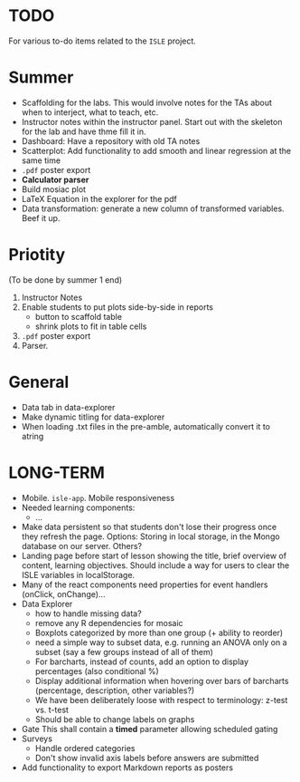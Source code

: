 TODO
====
For various to-do items related to the `ISLE` project.

Summer
====
* Scaffolding for the labs. This would involve notes for the TAs about when to interject, what to teach, etc.
* Instructor notes within the instructor panel. Start out with the skeleton for the lab and have thme fill it in.
* Dashboard: Have a repository with old TA notes
* Scatterplot: Add functionality to add smooth and linear regression at the same time
* `.pdf` poster export
* **Calculator parser**
* Build mosiac plot
* LaTeX Equation in the explorer for the pdf
* Data transformation: generate a new column of transformed variables. Beef it up.

Priotity
====
(To be done by summer 1 end)
1. Instructor Notes
2. Enable students to put plots side-by-side in reports
    - button to scaffold table
    - shrink plots to fit in table cells
3. `.pdf` poster export
4. Parser. 

General
====
* Data tab in data-explorer
* Make dynamic titling for data-explorer
* When loading .txt files in the pre-amble, automatically convert it to atring

LONG-TERM
===
* Mobile. `isle-app`. Mobile responsiveness
* Needed learning components:
    - ...
* Make data persistent so that students don't lose their progress once they refresh the page. Options: Storing in local storage, in the Mongo database on our server. Others?
* Landing page before start of lesson showing the title, brief overview of content, learning objectives. Should include a way for users to clear the ISLE variables in localStorage.
* Many of the react components need properties for event handlers (onClick, onChange)...
* Data Explorer 
   - how to handle missing data?
   - remove any R dependencies for mosaic
   - Boxplots categorized by more than one group (+ ability to reorder)
   - need a simple way to subset data, e.g. running an ANOVA only on a subset (say a few groups instead of all of them)
   - For barcharts, instead of counts, add an option to display percentages (also conditional %)
   - Display additional information when hovering over bars of barcharts (percentage, description, other variables?)
   - We have been deliberately loose with respect to terminology: z-test vs. t-test
   - Should be able to change labels on graphs
* Gate
    This shall contain a **timed** parameter allowing scheduled gating
* Surveys
    - Handle ordered categories
    - Don't show invalid axis labels before answers are submitted
* Add functionality to export Markdown reports as posters
